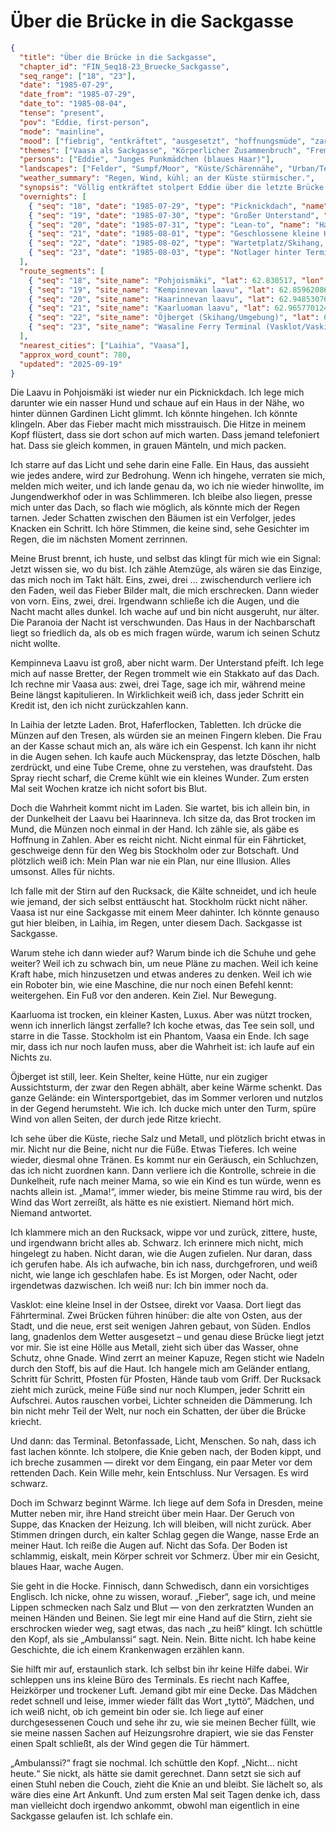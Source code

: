 # Über die Brücke in die Sackgasse

```json
{
  "title": "Über die Brücke in die Sackgasse",
  "chapter_id": "FIN_Seq18-23_Bruecke_Sackgasse",
  "seq_range": ["18", "23"],
  "date": "1985-07-29",
  "date_from": "1985-07-29",
  "date_to": "1985-08-04",
  "tense": "present",
  "pov": "Eddie, first-person",
  "mode": "mainline",
  "mood": ["fiebrig", "entkräftet", "ausgesetzt", "hoffnungsmüde", "zartes Vertrauen"],
  "themes": ["Vaasa als Sackgasse", "Körperlicher Zusammenbruch", "Fremde Hilfe", "Brücke als Prüfung", "Angst vor Sichtbarkeit"],
  "persons": ["Eddie", "Junges Punkmädchen (blaues Haar)"],
  "landscapes": ["Felder", "Sumpf/Moor", "Küste/Schärennähe", "Urban/Terminal", "Insel Vasklot"],
  "weather_summary": "Regen, Wind, kühl; an der Küste stürmischer.",
  "synopsis": "Völlig entkräftet stolpert Eddie über die letzte Brücke nach Vaasa, kämpft mit Paranoia und Zusammenbrüchen und bricht schließlich am Fährterminal zusammen – genau dort, wo das Mädchen mit den blauen Haaren sie findet.",
  "overnights": [
    { "seq": "18", "date": "1985-07-29", "type": "Picknickdach", "name": "Pohjoismäki", "near": "Laihia (Pohjanmaa)" },
    { "seq": "19", "date": "1985-07-30", "type": "Großer Unterstand", "name": "Kempinnevan laavu", "near": "Laihia (Pohjanmaa)" },
    { "seq": "20", "date": "1985-07-31", "type": "Lean-to", "name": "Haarinnevan laavu", "near": "Laihia (Pohjanmaa)" },
    { "seq": "21", "date": "1985-08-01", "type": "Geschlossene kleine Hütte", "name": "Kaarluoman laavu", "near": "Laihia (Pohjanmaa)" },
    { "seq": "22", "date": "1985-08-02", "type": "Wartetplatz/Skihang, kein Shelter", "name": "Öjbergetin taukotupa (Umgebung)", "near": "Vaasa (Pohjanmaa)" },
    { "seq": "23", "date": "1985-08-03", "type": "Notlager hinter Terminal / Büro", "name": "Wasaline Terminal Vaasa (Vasklot)", "near": "Vaasa (Pohjanmaa)" }
  ],
  "route_segments": [
    { "seq": "18", "site_name": "Pohjoismäki", "lat": 62.830517, "lon": 22.159714, "province": "Pohjanmaa", "landscape": "Felder" },
    { "seq": "19", "site_name": "Kempinnevan laavu", "lat": 62.8596208609, "lon": 22.2948925343, "province": "Pohjanmaa", "landscape": "Sumpf/Moor" },
    { "seq": "20", "site_name": "Haarinnevan laavu", "lat": 62.9485307679, "lon": 22.2448746806, "province": "Pohjanmaa", "landscape": "Sumpf/Moor" },
    { "seq": "21", "site_name": "Kaarluoman laavu", "lat": 62.9657701249, "lon": 21.9045754885, "province": "Pohjanmaa", "landscape": "Felder" },
    { "seq": "22", "site_name": "Öjberget (Skihang/Umgebung)", "lat": 63.037177982, "lon": 21.5689160302, "province": "Pohjanmaa", "landscape": "Küste" },
    { "seq": "23", "site_name": "Wasaline Ferry Terminal (Vasklot/Vaskiluoto)", "lat": 63.088583333, "lon": 21.560030556, "province": "Pohjanmaa", "landscape": "Urban/Insellage" }
  ],
  "nearest_cities": ["Laihia", "Vaasa"],
  "approx_word_count": 780,
  "updated": "2025-09-19"
}
```

Die Laavu in Pohjoismäki ist wieder nur ein Picknickdach. Ich lege mich darunter
wie ein nasser Hund und schaue auf ein Haus in der Nähe, wo hinter dünnen
Gardinen Licht glimmt. Ich könnte hingehen. Ich könnte klingeln. Aber das Fieber
macht mich misstrauisch. Die Hitze in meinem Kopf flüstert, dass sie dort schon
auf mich warten. Dass jemand telefoniert hat. Dass sie gleich kommen, in grauen
Mänteln, und mich packen.

Ich starre auf das Licht und sehe darin eine Falle. Ein Haus, das aussieht wie
jedes andere, wird zur Bedrohung. Wenn ich hingehe, verraten sie mich, melden
mich weiter, und ich lande genau da, wo ich nie wieder hinwollte, im
Jungendwerkhof oder in was Schlimmeren. Ich bleibe also liegen, presse mich unter
das Dach, so flach wie möglich, als könnte mich der Regen tarnen. Jeder Schatten
zwischen den Bäumen ist ein Verfolger, jedes Knacken ein Schritt. Ich höre
Stimmen, die keine sind, sehe Gesichter im Regen, die im nächsten Moment
zerrinnen.

Meine Brust brennt, ich huste, und selbst das klingt für mich wie ein Signal:
Jetzt wissen sie, wo du bist. Ich zähle Atemzüge, als wären sie das Einzige, das
mich noch im Takt hält. Eins, zwei, drei … zwischendurch verliere ich den Faden,
weil das Fieber Bilder malt, die mich erschrecken. Dann wieder von vorn. Eins,
zwei, drei. Irgendwann schließe ich die Augen, und die Nacht macht alles dunkel.
Ich wache auf und bin nicht ausgeruht, nur älter. Die Paranoia der Nacht ist
verschwunden. Das Haus in der Nachbarschaft liegt so friedlich da, als ob es
mich fragen würde, warum ich seinen Schutz nicht wollte.

Kempinneva Laavu ist groß, aber nicht warm. Der Unterstand pfeift. Ich lege mich
auf nasse Bretter, der Regen trommelt wie ein Stakkato auf das Dach. Ich rechne
mir Vaasa aus: zwei, drei Tage, sage ich mir, während meine Beine längst
kapitulieren. In Wirklichkeit weiß ich, dass jeder Schritt ein Kredit ist, den
ich nicht zurückzahlen kann.

In Laihia der letzte Laden. Brot, Haferflocken, Tabletten. Ich drücke die Münzen
auf den Tresen, als würden sie an meinen Fingern kleben. Die Frau an der Kasse
schaut mich an, als wäre ich ein Gespenst. Ich kann ihr nicht in die Augen
sehen. Ich kaufe auch Mückenspray, das letzte Döschen, halb zerdrückt, und eine
Tube Creme, ohne zu verstehen, was draufsteht. Das Spray riecht scharf, die Creme
kühlt wie ein kleines Wunder. Zum ersten Mal seit Wochen kratze ich nicht sofort
bis Blut.

Doch die Wahrheit kommt nicht im Laden. Sie wartet, bis ich allein bin, in der
Dunkelheit der Laavu bei Haarinneva. Ich sitze da, das Brot trocken im Mund, die
Münzen noch einmal in der Hand. Ich zähle sie, als gäbe es Hoffnung in Zahlen.
Aber es reicht nicht. Nicht einmal für ein Fährticket, geschweige denn für den
Weg bis Stockholm oder zur Botschaft. Und plötzlich weiß ich: Mein Plan war nie
ein Plan, nur eine Illusion. Alles umsonst. Alles für nichts.

Ich falle mit der Stirn auf den Rucksack, die Kälte schneidet, und ich heule wie
jemand, der sich selbst enttäuscht hat. Stockholm rückt nicht näher. Vaasa ist
nur eine Sackgasse mit einem Meer dahinter. Ich könnte genauso gut hier bleiben,
in Laihia, im Regen, unter diesem Dach. Sackgasse ist Sackgasse.

Warum stehe ich dann wieder auf? Warum binde ich die Schuhe und gehe weiter?
Weil ich zu schwach bin, um neue Pläne zu machen. Weil ich keine Kraft habe,
mich hinzusetzen und etwas anderes zu denken. Weil ich wie ein Roboter bin, wie
eine Maschine, die nur noch einen Befehl kennt: weitergehen. Ein Fuß vor den
anderen. Kein Ziel. Nur Bewegung.

Kaarluoma ist trocken, ein kleiner Kasten, Luxus. Aber was nützt trocken, wenn
ich innerlich längst zerfalle? Ich koche etwas, das Tee sein soll, und starre in
die Tasse. Stockholm ist ein Phantom, Vaasa ein Ende. Ich sage mir, dass ich nur
noch laufen muss, aber die Wahrheit ist: ich laufe auf ein Nichts zu.

Öjberget ist still, leer. Kein Shelter, keine Hütte, nur ein zugiger
Aussichtsturm, der zwar den Regen abhält, aber keine Wärme schenkt. Das ganze
Gelände: ein Wintersportgebiet, das im Sommer verloren und nutzlos in der Gegend
herumsteht. Wie ich. Ich ducke mich unter den Turm, spüre Wind von allen Seiten,
der durch jede Ritze kriecht.

Ich sehe über die Küste, rieche Salz und Metall, und plötzlich bricht etwas in
mir. Nicht nur die Beine, nicht nur die Füße. Etwas Tieferes. Ich weine wieder,
diesmal ohne Tränen. Es kommt nur ein Geräusch, ein Schluchzen, das ich nicht
zuordnen kann. Dann verliere ich die Kontrolle, schreie in die Dunkelheit, rufe
nach meiner Mama, so wie ein Kind es tun würde, wenn es nachts allein ist.
„Mama!“, immer wieder, bis meine Stimme rau wird, bis der Wind das Wort
zerreißt, als hätte es nie existiert. Niemand hört mich. Niemand antwortet.

Ich klammere mich an den Rucksack, wippe vor und zurück, zittere, huste, und
irgendwann bricht alles ab. Schwarz. Ich erinnere mich nicht, mich hingelegt zu
haben. Nicht daran, wie die Augen zufielen. Nur daran, dass ich gerufen habe.
Als ich aufwache, bin ich nass, durchgefroren, und weiß nicht, wie lange ich
geschlafen habe. Es ist Morgen, oder Nacht, oder irgendetwas dazwischen. Ich
weiß nur: Ich bin immer noch da.

Vasklot: eine kleine Insel in der Ostsee, direkt vor Vaasa. Dort liegt das
Fährterminal. Zwei Brücken führen hinüber: die alte von Osten, aus der Stadt,
und die neue, erst seit wenigen Jahren gebaut, von Süden. Endlos lang, gnadenlos
dem Wetter ausgesetzt – und genau diese Brücke liegt jetzt vor mir. Sie ist eine
Hölle aus Metall, zieht sich über das Wasser, ohne Schutz, ohne Gnade. Wind
zerrt an meiner Kapuze, Regen sticht wie Nadeln durch den Stoff, bis auf die Haut.
Ich hangele mich am Geländer entlang, Schritt für Schritt, Pfosten für Pfosten,
Hände taub vom Griff. Der Rucksack zieht mich zurück, meine Füße sind nur noch
Klumpen, jeder Schritt ein Aufschrei. Autos rauschen vorbei, Lichter schneiden
die Dämmerung. Ich bin nicht mehr Teil der Welt, nur noch ein Schatten, der über
die Brücke kriecht.

Und dann: das Terminal. Betonfassade, Licht, Menschen. So nah, dass ich fast
lachen könnte. Ich stolpere, die Knie geben nach, der Boden kippt, und ich
breche zusammen — direkt vor dem Eingang, ein paar Meter vor dem rettenden Dach.
Kein Wille mehr, kein Entschluss. Nur Versagen. Es wird schwarz.

Doch im Schwarz beginnt Wärme. Ich liege auf dem Sofa in Dresden, meine Mutter
neben mir, ihre Hand streicht über mein Haar. Der Geruch von Suppe, das Knacken
der Heizung. Ich will bleiben, will nicht zurück. Aber Stimmen dringen durch,
ein kalter Schlag gegen die Wange, nasse Erde an meiner Haut. Ich reiße die
Augen auf. Nicht das Sofa. Der Boden ist schlammig, eiskalt, mein Körper schreit
vor Schmerz. Über mir ein Gesicht, blaues Haar, wache Augen.

Sie geht in die Hocke. Finnisch, dann Schwedisch, dann ein vorsichtiges
Englisch. Ich nicke, ohne zu wissen, worauf. „Fieber“, sage ich, und meine
Lippen schmecken nach Salz und Blut — von den zerkratzten Wunden an meinen
Händen und Beinen. Sie legt mir eine Hand auf die Stirn, zieht sie erschrocken
wieder weg, sagt etwas, das nach „zu heiß“ klingt. Ich schüttle den Kopf, als
sie „Ambulanssi“ sagt. Nein. Nein. Bitte nicht. Ich habe keine Geschichte, die
ich einem Krankenwagen erzählen kann.

Sie hilft mir auf, erstaunlich stark. Ich selbst bin ihr keine Hilfe dabei. Wir
schleppen uns ins kleine Büro des Terminals. Es riecht nach Kaffee, Heizkörper
und trockener Luft. Jemand gibt mir eine Decke. Das Mädchen redet schnell und
leise, immer wieder fällt das Wort „tyttö“, Mädchen, und ich weiß nicht, ob ich
gemeint bin oder sie. Ich liege auf einer durchgesessenen Couch und sehe ihr zu,
wie sie meinen Becher füllt, wie sie meine nassen Sachen auf Heizungsrohre
drapiert, wie sie das Fenster einen Spalt schließt, als der Wind gegen die Tür
hämmert.

„Ambulanssi?“ fragt sie nochmal. Ich schüttle den Kopf. „Nicht… nicht heute.“
Sie nickt, als hätte sie damit gerechnet. Dann setzt sie sich auf einen Stuhl
neben die Couch, zieht die Knie an und bleibt. Sie lächelt so, als wäre dies
eine Art Ankunft. Und zum ersten Mal seit Tagen denke ich, dass man vielleicht
doch irgendwo ankommt, obwohl man eigentlich in eine Sackgasse gelaufen ist. Ich
schlafe ein.

